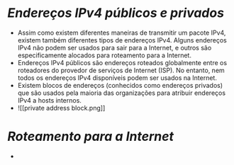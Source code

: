 # *Endereços IPv4 públicos e privados*

- Assim como existem diferentes maneiras de transmitir um pacote IPv4, existem também diferentes tipos de endereços IPv4. Alguns endereços IPv4 não podem ser usados para sair para a Internet, e outros são especificamente alocados para roteamento para a Internet.
- Endereços IPv4 públicos são endereços roteados globalmente entre os roteadores do provedor de serviços de Internet (ISP). No entanto, nem todos os endereços IPv4 disponíveis podem ser usados na Internet.
- Existem blocos de endereços (conhecidos como endereços privados) que são usados pela maioria das organizações para atribuir endereços IPv4 a hosts internos.
- ![[private address block.png]]

# *Roteamento para a Internet*

- 